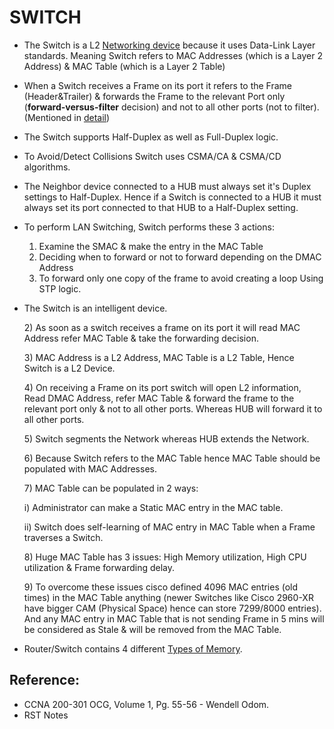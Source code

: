 # SWITCH

* The Switch is a L2 [Networking device](https://app.gitbook.com/@mudassirs46/s/network-fundamentals/~/drafts/-MRZ8l67L5MHnaQIEh9W/types-of-networking-devices) because it uses Data-Link Layer standards. Meaning Switch refers to MAC Addresses \(which is a Layer 2 Address\) & MAC Table \(which is a Layer 2 Table\)
* When a Switch receives a Frame on its port it refers to the Frame \(Header&Trailer\) & forwards the Frame to the relevant Port only \(**forward-versus-filter** decision\) and not to all other ports \(not to filter\). \(Mentioned in [detail](https://app.gitbook.com/@mudassirs46/s/network-fundamentals/~/drafts/-MRZ8l67L5MHnaQIEh9W/ethernet-lan-switching)\)
* The Switch supports Half-Duplex as well as Full-Duplex logic.
* To Avoid/Detect Collisions Switch uses CSMA/CA & CSMA/CD algorithms.
* The Neighbor device connected to a HUB must always set it's Duplex settings to Half-Duplex. Hence if a Switch is connected to a HUB it must always set its port connected to that HUB to a Half-Duplex setting.
* To perform LAN Switching, Switch performs these 3 actions:
  1. Examine the SMAC & make the entry in the MAC Table
  2. Deciding when to forward or not to forward depending on the DMAC Address
  3. To forward only one copy of the frame to avoid creating a loop Using STP logic.
* The Switch is an intelligent device. 

  2\) As soon as a switch receives a frame on its port it will read MAC Address refer MAC Table & take the forwarding decision.

  3\) MAC Address is a L2 Address, MAC Table is a L2 Table, Hence Switch is a L2 Device.

  4\) On receiving a Frame on its port switch will open L2 information, Read DMAC Address, refer MAC Table & forward the frame to the relevant port only & not to all other ports. Whereas HUB will forward it to all other ports.

  5\) Switch segments the Network whereas HUB extends the Network.

  6\) Because Switch refers to the MAC Table hence MAC Table should be populated with MAC Addresses.

  7\) MAC Table can be populated in 2 ways:

  i\) Administrator can make a Static MAC entry in the MAC table.

  ii\) Switch does self-learning of MAC entry in MAC Table when a Frame traverses a Switch.

  8\) Huge MAC Table has 3 issues: High Memory utilization, High CPU utilization & Frame forwarding delay.

  9\) To overcome these issues cisco defined 4096 MAC entries \(old times\) in the MAC Table anything \(newer Switches like Cisco 2960-XR have bigger CAM \(Physical Space\) hence can store 7299/8000 entries\). And any MAC entry in MAC Table that is not sending Frame in 5 mins will be considered as Stale & will be removed from the MAC Table.

* Router/Switch contains 4 different [Types of Memory](https://app.gitbook.com/@mudassirs46/s/network-fundamentals/~/drafts/-MRZ8l67L5MHnaQIEh9W/memory-types).

## Reference:

* CCNA 200-301 OCG, Volume 1, Pg. 55-56 - Wendell Odom.
* RST Notes

